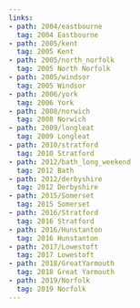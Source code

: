 ```yaml
---
links:
- path: 2004/eastbourne
  tag: 2004 Eastbourne
- path: 2005/kent
  tag: 2005 Kent
- path: 2005/north_norfolk
  tag: 2005 North Norfolk
- path: 2005/windsor
  tag: 2005 Windsor
- path: 2006/york
  tag: 2006 York
- path: 2008/norwich
  tag: 2008 Norwich
- path: 2009/longleat
  tag: 2009 Longleat
- path: 2010/stratford
  tag: 2010 Stratford
- path: 2012/bath_long_weekend
  tag: 2012 Bath
- path: 2012/derbyshire
  tag: 2012 Derbyshire
- path: 2015/Somerset
  tag: 2015 Somerset
- path: 2016/Stratford
  tag: 2016 Stratford
- path: 2016/Hunstanton
  tag: 2016 Hunstanton
- path: 2017/Lowestoft
  tag: 2017 Lowestoft
- path: 2018/GreatYarmouth
  tag: 2018 Great Yarmouth
- path: 2019/Norfolk
  tag: 2019 Norfolk
---
```

